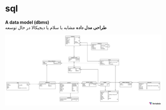 # sql
<strong>A data model (dbms)</strong><br/>
<strong>طراحی مدل داده</strong> مشابه با سلام یا دیجیکالا در حال توسعه
<center><img src='shop-2022-05-10_13-48.svg'></img></center>
